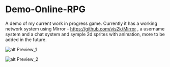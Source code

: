 # Demo-Online-RPG
A demo of my current work in progress game.
Currently it has a working network system using Mirror - https://github.com/vis2k/Mirror , a username system and a chat system and symple 2d sprites with animation, more to be added in the future.

![alt Preview_1](https://i.imgur.com/JZm8VnF.png)

![alt Preview_2](https://i.imgur.com/gMaFfoh.png)
